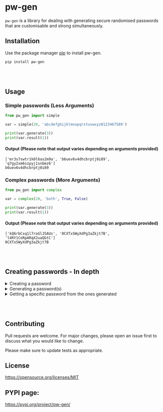 # pw-gen

```pw-gen``` is a library for dealing with generating secure randomised passwords that are customisable and strong simultaneously.

## Installation

Use the package manager [pip](https://pypi.org/project/pip/) to install pw-gen.

```bash
pip install pw-gen
```
<br></br>
## Usage
### Simple passwords (Less Arguments)
```python
from pw_gen import simple

var = simple(20, 'abcdefghijklmnopqrstuvwxyz0123467589')

print(var.generate(3))
print(var.result(1))
```

#### Output (Please note that output varies depending on arguments provided)

```
['mr3s7swtr1k0l6as2m9a', 'b6uev6v4dhcbrptj0i89', 'q7gy2xm6szpyj1snbmz6']
b6uev6v4dhcbrptj0i89
```

### Complex passwords (More Arguments)

```python
from pw_gen import complex

var = complex(20, 'both', True, False)

print(var.generate(3))
print(var.result(1))
```

#### Output (Please note that output varies depending on arguments provided)

```
['kQ6rbCxq1l7roGlJ5AUs', '0CXTxSWyXdPg3aZkjt7B', 'l4RY1CeRpARqX2uaQGtC']
0CXTxSWyXdPg3aZkjt7B
```
<br></br>
## Creating passwords - In depth

<details>
<summary>Creating a password</summary>
<br>
To customise and generate our password we must first create an instance of our password.

This can be done with either a "simple" password or a "complex" password. Simple passwords can be created by making a "simple" object and assigning 2 parameters: 1 of which is password length, the other is the characters that will be randomised to create it.
<br>  
Example 1:

```python
from pw_gen import simple

var = simple(20, 'abcdfghijklmnopqrstuvwxyz0123456789')
```

Now for the second way option. To create a "complex" password we must give the object 4 parameters: password length, string method (lowercase, uppercase or both), numbers (True or False) and special characters (True or False)
<br></br>
Example 2:

```python
from pw_gen import complex

var = complex(20, 'both', True, False)
```

</details>

<details>
<summary>Generating a password(s)</summary>
<br>
To generate a password we have to use the 'generate' method with our object. The generate method requires one parameter: iterations. Iterations refers to the number of passwords the program will output (these will all be different). Furthermore, you can either create invisible passwords (will not print the passwords out) or visible passwords (are visible when running the program). The 'generate' method can be used for both 'simple' and 'complex' passwords.
<br></br>

Example 1:

```python
from pw_gen import simple

var = Simple(20, 'abcdfghijklmnopqrstuvwxyz0123456789')

#or

var = Simple(20) 

# Generating password

var.generate(3) # Will generate 3 invisble passwords
print(var.generate(3)) # Will generate 3 visible passwords
```

Example 2:
```python
from pw_gen import complex

var = complex(20, 'both', True, False)

# Generating password

var.generate(3) # Will generate 3 invisble passwords
print(var.generate(3)) # Will generate 3 visible passwords
```
</details>

<details>
<summary>Getting a specific password from the ones generated</summary>
<br>
If you have seen the code for this library already, you will probably know that the output passwords are appended to a list as they are created. This means that
there will be a list containing a 'iteration' number of passwords. Therefore, we can get a specific password from this list using the 'result' method. It takes one parameter: the index of the password. For instance, if I generated 3 passwords, then the index of the second password would be '1'. Therefore, we can get the second output like so:
<br></br>

```python
var.result(1) # Invisible: will not print out anything
print(var.result(1)) # Visible: will print out
```

Output:

```
['ce08vizthnu6qjkvn092', 'aorhkux4h1nzv4dt9r12', '2vy3w83a14uvja0uye7k']
aorhkux4h1nzv4dt9r12
```

Full example:

```python
from pw_gen import simple

var = simple(20, 'abcdfghijklmnopqrstuvwxyz0123456789')

# Generating password

var.generate(3) # Will generate 3 invisble passwords
print(var.generate(3)) # Will generate 3 visible passwords

print(var.result(1)) # Visible: will print out
```

</details>

<br></br>

## Contributing
Pull requests are welcome. For major changes, please open an issue first to discuss what you would like to change.

Please make sure to update tests as appropriate.

## License
https://opensource.org/licenses/MIT

## PYPI page:
https://pypi.org/project/pw-gen/

